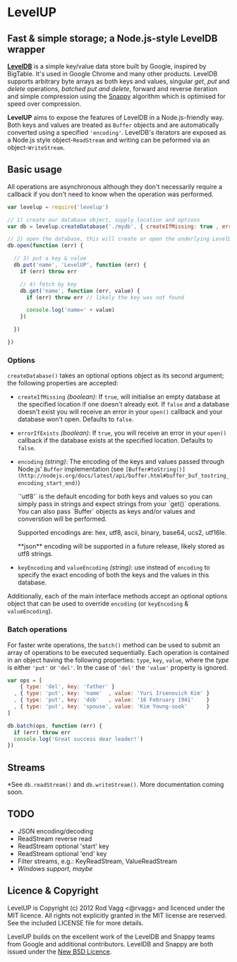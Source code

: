LevelUP
=======

Fast & simple storage; a Node.js-style LevelDB wrapper
------------------------------------------------------

**[LevelDB](http://code.google.com/p/leveldb/)** is a simple key/value data store built by Google, inspired by BigTable. It's used in Google Chrome and many other products. LevelDB supports arbitrary byte arrays as both keys and values, singular *get*, *put* and *delete* operations, *batched put and delete*, forward and reverse iteration and simple compression using the [Snappy](http://code.google.com/p/snappy/) algorithm which is optimised for speed over compression.


**LevelUP** aims to expose the features of LevelDB in a Node.js-friendly way. Both keys and values are treated as `Buffer` objects and are automatically converted using a specified `'encoding'`. LevelDB's iterators are exposed as a Node.js style object-`ReadStream` and writing can be peformed via an object-`WriteStream`.

Basic usage
-----------

All operations are asynchronous although they don't necessarily require a callback if you don't need to know when the operation was performed.

```js
var levelup = require('levelup')

// 1) create our database object, supply location and options
var db = levelup.createDatabase('./mydb', { createIfMissing: true , errorIfExists: false })

// 2) open the database, this will create or open the underlying LevelDB store
db.open(function (err) {

  // 3) put a key & value
  db.put('name', 'LevelUP', function (err) {
    if (err) throw err

    // 4) fetch by key
    db.get('name', function (err, value) {
      if (err) throw err // likely the key was not found

      console.log('name=' + value)
    })

  })

})

```

### Options

`createDatabase()` takes an optional options object as its second argument; the following properties are accepted:

* `createIfMissing` *(boolean)*: If `true`, will initialise an empty database at the specified location if one doesn't already exit. If `false` and a database doesn't exist you will receive an error in your `open()` callback and your database won't open. Defaults to `false`.

* `errorIfExists` *(boolean)*: If `true`, you will receive an error in your `open()` callback if the database exists at the specified location. Defaults to `false`.

* `encoding` *(string)*: The encoding of the keys and values passed through Node.js' `Buffer` implementation (see `[Buffer#toString()](http://nodejs.org/docs/latest/api/buffer.html#buffer_buf_tostring_encoding_start_end)`)
  <p>`'utf8'` is the default encoding for both keys and values so you can simply pass in strings and expect strings from your `get()` operations. You can also pass `Buffer` objects as keys and/or values and converstion will be performed.</p>
  <p>Supported encodings are: hex, utf8, ascii, binary, base64, ucs2, utf16le.</p>
  <p>**json** encoding will be supported in a future release, likely stored as utf8 strings.</p>

* `keyEncoding` and `valueEncoding` *(string)*: use instead of `encoding` to specify the exact encoding of both the keys and the values in this database.

Additionally, each of the main interface methods accept an optional options object that can be used to override `encoding` (or `keyEncoding` & `valueEncoding`).

### Batch operations

For faster write operations, the `batch()` method can be used to submit an array of operations to be executed sequentially. Each operation is contained in an object having the following properties: `type`, `key`, `value`, where the *type* is either `'put'` or `'del'`. In the case of `'del'` the `'value'` property is ignored.

```js
var ops = [
    { type: 'del', key: 'father' }
  , { type: 'put', key: 'name'  , value: 'Yuri Irsenovich Kim' }
  , { type: 'put', key: 'dob'   , value: '16 February 1941'    }
  , { type: 'put', key: 'spouse', value: 'Kim Young-sook'      }
]

db.batch(ops, function (err) {
  if (err) throw err
  console.log('Great success dear leader!')
})
```

Streams
-------

*See `db.readStream()` and `db.writeStream()`. More documentation coming soon.

TODO
----

* JSON encoding/decoding
* ReadStream reverse read
* ReadStream optional 'start' key
* ReadStream optional 'end' key
* Filter streams, e.g.: KeyReadStream, ValueReadStream
* *Windows support, maybe*

Licence & Copyright
-------------------

LevelUP is Copyright (c) 2012 Rod Vagg <@rvagg> and licenced under the MIT licence. All rights not explicitly granted in the MIT license are reserved. See the included LICENSE file for more details.

LevelUP builds on the excellent work of the LevelDB and Snappy teams from Google and additional contributors. LevelDB and Snappy are both issued under the [New BSD Licence](http://opensource.org/licenses/BSD-3-Clause).
